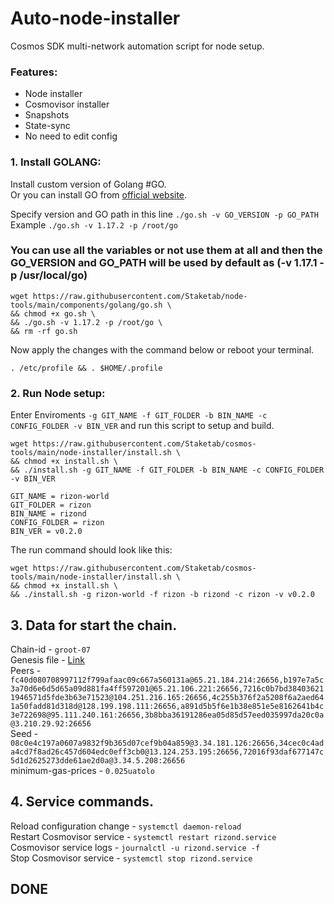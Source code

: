 # Auto-node-installer
Cosmos SDK multi-network automation script for node setup.  
### Features:  
- Node installer
- Cosmovisor installer
- Snapshots
- State-sync
- No need to edit config

### 1. Install GOLANG:
Install custom version of Golang #GO.  
Or you can install GO from [official website](https://golang.org/doc/install).  

Specify version and GO path in this line `./go.sh -v GO_VERSION -p GO_PATH`  
Example `./go.sh -v 1.17.2 -p /root/go`  

### You can use all the variables or not use them at all and then the GO_VERSION and GO_PATH will be used by default as (-v 1.17.1 -p /usr/local/go)  

```
wget https://raw.githubusercontent.com/Staketab/node-tools/main/components/golang/go.sh \
&& chmod +x go.sh \
&& ./go.sh -v 1.17.2 -p /root/go \
&& rm -rf go.sh
```
Now apply the changes with the command below or reboot your terminal.  
```
. /etc/profile && . $HOME/.profile
```

### 2. Run Node setup:
Enter Enviroments `-g GIT_NAME -f GIT_FOLDER -b BIN_NAME -c CONFIG_FOLDER -v BIN_VER` and run this script to setup and build.  
```
wget https://raw.githubusercontent.com/Staketab/cosmos-tools/main/node-installer/install.sh \
&& chmod +x install.sh \
&& ./install.sh -g GIT_NAME -f GIT_FOLDER -b BIN_NAME -c CONFIG_FOLDER -v BIN_VER
```
`GIT_NAME = rizon-world`  
`GIT_FOLDER = rizon`  
`BIN_NAME = rizond`  
`CONFIG_FOLDER = rizon`  
`BIN_VER = v0.2.0`

The run command should look like this:
```
wget https://raw.githubusercontent.com/Staketab/cosmos-tools/main/node-installer/install.sh \
&& chmod +x install.sh \
&& ./install.sh -g rizon-world -f rizon -b rizond -c rizon -v v0.2.0
```

## 3. Data for start the chain. 
Chain-id - `groot-07`  
Genesis file - [Link](https://raw.githubusercontent.com/rizon-world/testnet/master/genesis.json)  
Peers - `fc40d080708997112f799afaac09c667a560131a@65.21.184.214:26656,b197e7a5c3a70d6e6d5d65a09d881fa4ff597201@65.21.106.221:26656,7216c0b7bd384036211946571d5fde3b63e71523@104.251.216.165:26656,4c255b376f2a5208f6a2aed641a50fadd81d318d@128.199.198.111:26656,a891d5b5f6e1b38e851e5e8162641b4c3e722698@95.111.240.161:26656,3b8bba36191286ea05d85d57eed035997da20c0a@3.210.29.92:26656`  
Seed - `08c0e4c197a0607a9832f9b365d07cef9b04a859@3.34.181.126:26656,34cec0c4ada4cd7f8ad26c457d604edc0eff3cb0@13.124.253.195:26656,72016f93daf677147c5d1d2625273dde61ae2d0a@3.34.5.208:26656`  
minimum-gas-prices - `0.025uatolo`  

## 4. Service commands.
Reload configuration change - `systemctl daemon-reload`  
Restart Cosmovisor service - `systemctl restart rizond.service`  
Cosmovisor service logs - `journalctl -u rizond.service -f`  
Stop Cosmovisor service - `systemctl stop rizond.service`  

## DONE
